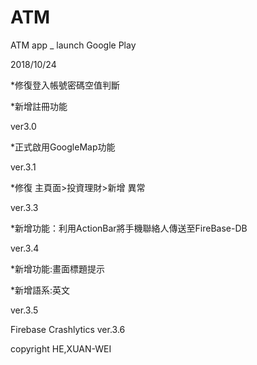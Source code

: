 # ATM
ATM app  _ launch Google Play


2018/10/24

*修復登入帳號密碼空值判斷

*新增註冊功能

ver3.0


*正式啟用GoogleMap功能

ver.3.1

*修復 主頁面>投資理財>新增 異常

ver.3.3

*新增功能：利用ActionBar將手機聯絡人傳送至FireBase-DB

ver.3.4

*新增功能:畫面標題提示

*新增語系:英文

ver.3.5

Firebase Crashlytics
ver.3.6


copyright HE,XUAN-WEI
